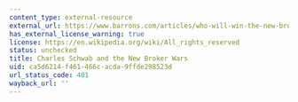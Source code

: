 ```yaml
---
content_type: external-resource
external_url: https://www.barrons.com/articles/who-will-win-the-new-broker-wars-51570233983?mod=hp_LEAD_1&mod=article_inline
has_external_license_warning: true
license: https://en.wikipedia.org/wiki/All_rights_reserved
status: unchecked
title: Charles Schwab and the New Broker Wars
uid: ca5d6214-f461-466c-acda-9ffde298523d
url_status_code: 401
wayback_url: ''
---
```

